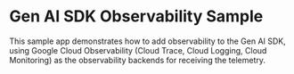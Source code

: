 # Gen AI SDK Observability Sample

This sample app demonstrates how to add observability to the Gen AI SDK, using Google Cloud Observability (Cloud Trace, Cloud Logging, Cloud Monitoring) as the observability backends for receiving the telemetry.
